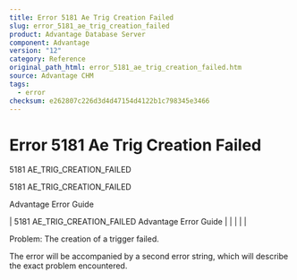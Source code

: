 ```yaml
---
title: Error 5181 Ae Trig Creation Failed
slug: error_5181_ae_trig_creation_failed
product: Advantage Database Server
component: Advantage
version: "12"
category: Reference
original_path_html: error_5181_ae_trig_creation_failed.htm
source: Advantage CHM
tags:
  - error
checksum: e262807c226d3d4d47154d4122b1c798345e3466
---
```


# Error 5181 Ae Trig Creation Failed

5181 AE\_TRIG\_CREATION\_FAILED

5181 AE\_TRIG\_CREATION\_FAILED

Advantage Error Guide

| 5181 AE\_TRIG\_CREATION\_FAILED  Advantage Error Guide |  |  |  |  |

Problem: The creation of a trigger failed.

The error will be accompanied by a second error string, which will describe the exact problem encountered.
